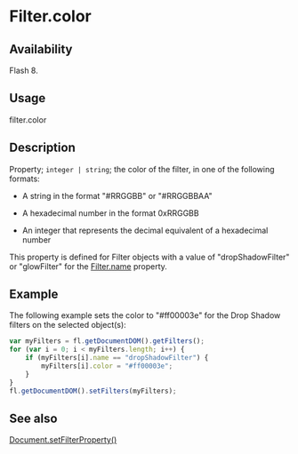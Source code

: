 # Filter.color

## Availability

Flash 8.

## Usage

filter.color

## Description

Property; `integer | string`; the color of the filter, in one of the following formats:

- A string in the format "#RRGGBB" or "#RRGGBBAA"

- A hexadecimal number in the format 0xRRGGBB

- An integer that represents the decimal equivalent of a hexadecimal number

This property is defined for Filter objects with a value of "dropShadowFilter" or "glowFilter" for the
[Filter.name](../Filter_object/Filter13.md) property.

## Example

The following example sets the color to "#ff00003e" for the Drop Shadow filters on the selected object(s):

```javascript
var myFilters = fl.getDocumentDOM().getFilters();
for (var i = 0; i < myFilters.length; i++) {
    if (myFilters[i].name == "dropShadowFilter") {
        myFilters[i].color = "#ff00003e";
    }
}
fl.getDocumentDOM().setFilters(myFilters);
```

## See also

[Document.setFilterProperty()](../Document_object/Document520.md)
